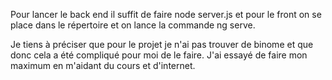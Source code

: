 Pour lancer le back end il suffit de faire node server.js et pour le front on se place dans le répertoire et on lance la commande ng serve.

Je tiens à préciser que pour le projet je n'ai pas trouver de binome et que donc cela a été compliqué pour moi de le faire.
J'ai essayé de faire mon maximum en m'aidant du cours et d'internet.


